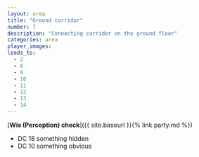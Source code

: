 ```yaml
---
layout: area
title: "Ground corridor"
number: 7
description: "Connecting corridor on the ground floor"
categories: area
player_images:
leads_to:
  - 2
  - 8
  - 9
  - 10
  - 11
  - 12
  - 13
  - 14
---
```



[**Wis (Perception) check**]({{ site.baseurl }}{% link party.md %})
* DC 18 something hidden
* DC 10 something obvious


